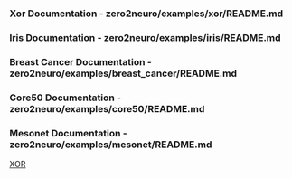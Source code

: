 ### Xor Documentation - zero2neuro/examples/xor/README.md
### Iris Documentation - zero2neuro/examples/iris/README.md
### Breast Cancer Documentation - zero2neuro/examples/breast_cancer/README.md
### Core50 Documentation - zero2neuro/examples/core50/README.md
### Mesonet Documentation - zero2neuro/examples/mesonet/README.md
[XOR](../../examples/xor/README.md)

